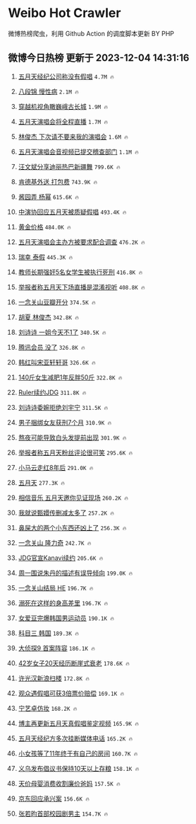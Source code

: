 # Weibo Hot Crawler 



微博热榜爬虫，利用 Github Action 的调度脚本更新 BY PHP 


## 微博今日热榜 更新于 2023-12-04 14:31:16 
1. [五月天经纪公司称没有假唱](https://s.weibo.com/weibo?q=%23%E4%BA%94%E6%9C%88%E5%A4%A9%E7%BB%8F%E7%BA%AA%E5%85%AC%E5%8F%B8%E7%A7%B0%E6%B2%A1%E6%9C%89%E5%81%87%E5%94%B1%23&t=31&band_rank=1&Refer=top) `4.7M 🔥` 

1. [八段锦 慢性病](https://s.weibo.com/weibo?q=%E5%85%AB%E6%AE%B5%E9%94%A6%20%E6%85%A2%E6%80%A7%E7%97%85&t=31&band_rank=2&Refer=top) `2.1M 🔥` 

1. [穿越机视角瞰巍峨古长城](https://s.weibo.com/weibo?q=%23%E7%A9%BF%E8%B6%8A%E6%9C%BA%E8%A7%86%E8%A7%92%E7%9E%B0%E5%B7%8D%E5%B3%A8%E5%8F%A4%E9%95%BF%E5%9F%8E%23&t=31&band_rank=3&Refer=top) `1.9M 🔥` 

1. [五月天演唱会将全程直播](https://s.weibo.com/weibo?q=%E4%BA%94%E6%9C%88%E5%A4%A9%E6%BC%94%E5%94%B1%E4%BC%9A%E5%B0%86%E5%85%A8%E7%A8%8B%E7%9B%B4%E6%92%AD&t=31&band_rank=4&Refer=top) `1.7M 🔥` 

1. [林俊杰 下次请不要来我的演唱会](https://s.weibo.com/weibo?q=%E6%9E%97%E4%BF%8A%E6%9D%B0%20%E4%B8%8B%E6%AC%A1%E8%AF%B7%E4%B8%8D%E8%A6%81%E6%9D%A5%E6%88%91%E7%9A%84%E6%BC%94%E5%94%B1%E4%BC%9A&t=31&band_rank=5&Refer=top) `1.6M 🔥` 

1. [五月天演唱会音视频已提交稽查部门](https://s.weibo.com/weibo?q=%23%E4%BA%94%E6%9C%88%E5%A4%A9%E6%BC%94%E5%94%B1%E4%BC%9A%E9%9F%B3%E8%A7%86%E9%A2%91%E5%B7%B2%E6%8F%90%E4%BA%A4%E7%A8%BD%E6%9F%A5%E9%83%A8%E9%97%A8%23&t=31&band_rank=6&Refer=top) `1.1M 🔥` 

1. [汪文斌分享迪丽热巴新疆舞](https://s.weibo.com/weibo?q=%23%E6%B1%AA%E6%96%87%E6%96%8C%E5%88%86%E4%BA%AB%E8%BF%AA%E4%B8%BD%E7%83%AD%E5%B7%B4%E6%96%B0%E7%96%86%E8%88%9E%23&t=31&band_rank=7&Refer=top) `799.6K 🔥` 

1. [肯德基外送 打包费](https://s.weibo.com/weibo?q=%E8%82%AF%E5%BE%B7%E5%9F%BA%E5%A4%96%E9%80%81%20%E6%89%93%E5%8C%85%E8%B4%B9&t=31&band_rank=8&Refer=top) `743.9K 🔥` 

1. [酱园弄 杨幂](https://s.weibo.com/weibo?q=%E9%85%B1%E5%9B%AD%E5%BC%84%20%E6%9D%A8%E5%B9%82&t=31&band_rank=9&Refer=top) `615.6K 🔥` 

1. [中演协回应五月天被质疑假唱](https://s.weibo.com/weibo?q=%23%E4%B8%AD%E6%BC%94%E5%8D%8F%E5%9B%9E%E5%BA%94%E4%BA%94%E6%9C%88%E5%A4%A9%E8%A2%AB%E8%B4%A8%E7%96%91%E5%81%87%E5%94%B1%23&t=31&band_rank=10&Refer=top) `493.4K 🔥` 

1. [黄金价格](https://s.weibo.com/weibo?q=%E9%BB%84%E9%87%91%E4%BB%B7%E6%A0%BC&t=31&band_rank=11&Refer=top) `484.0K 🔥` 

1. [五月天演唱会主办方被要求配合调查](https://s.weibo.com/weibo?q=%23%E4%BA%94%E6%9C%88%E5%A4%A9%E6%BC%94%E5%94%B1%E4%BC%9A%E4%B8%BB%E5%8A%9E%E6%96%B9%E8%A2%AB%E8%A6%81%E6%B1%82%E9%85%8D%E5%90%88%E8%B0%83%E6%9F%A5%23&t=31&band_rank=12&Refer=top) `476.2K 🔥` 

1. [瑞幸 泰假](https://s.weibo.com/weibo?q=%E7%91%9E%E5%B9%B8%20%E6%B3%B0%E5%81%87&t=31&band_rank=13&Refer=top) `445.3K 🔥` 

1. [教师长期强奸5名女学生被执行死刑](https://s.weibo.com/weibo?q=%23%E6%95%99%E5%B8%88%E9%95%BF%E6%9C%9F%E5%BC%BA%E5%A5%B85%E5%90%8D%E5%A5%B3%E5%AD%A6%E7%94%9F%E8%A2%AB%E6%89%A7%E8%A1%8C%E6%AD%BB%E5%88%91%23&t=31&band_rank=14&Refer=top) `416.8K 🔥` 

1. [举报者称五月天下场直播是混淆视听](https://s.weibo.com/weibo?q=%23%E4%B8%BE%E6%8A%A5%E8%80%85%E7%A7%B0%E4%BA%94%E6%9C%88%E5%A4%A9%E4%B8%8B%E5%9C%BA%E7%9B%B4%E6%92%AD%E6%98%AF%E6%B7%B7%E6%B7%86%E8%A7%86%E5%90%AC%23&t=31&band_rank=15&Refer=top) `408.8K 🔥` 

1. [一念关山豆瓣开分](https://s.weibo.com/weibo?q=%E4%B8%80%E5%BF%B5%E5%85%B3%E5%B1%B1%E8%B1%86%E7%93%A3%E5%BC%80%E5%88%86&t=31&band_rank=16&Refer=top) `374.5K 🔥` 

1. [胡夏 林俊杰](https://s.weibo.com/weibo?q=%E8%83%A1%E5%A4%8F%20%E6%9E%97%E4%BF%8A%E6%9D%B0&t=31&band_rank=17&Refer=top) `342.8K 🔥` 

1. [刘诗诗 一姐今天不1了](https://s.weibo.com/weibo?q=%E5%88%98%E8%AF%97%E8%AF%97%20%E4%B8%80%E5%A7%90%E4%BB%8A%E5%A4%A9%E4%B8%8D1%E4%BA%86&t=31&band_rank=18&Refer=top) `340.5K 🔥` 

1. [腾讯会员 没了](https://s.weibo.com/weibo?q=%E8%85%BE%E8%AE%AF%E4%BC%9A%E5%91%98%20%E6%B2%A1%E4%BA%86&t=31&band_rank=19&Refer=top) `326.8K 🔥` 

1. [韩红叫宋亚轩轩哥](https://s.weibo.com/weibo?q=%E9%9F%A9%E7%BA%A2%E5%8F%AB%E5%AE%8B%E4%BA%9A%E8%BD%A9%E8%BD%A9%E5%93%A5&t=31&band_rank=20&Refer=top) `326.6K 🔥` 

1. [140斤女生减肥1年反胖50斤](https://s.weibo.com/weibo?q=%23140%E6%96%A4%E5%A5%B3%E7%94%9F%E5%87%8F%E8%82%A51%E5%B9%B4%E5%8F%8D%E8%83%9650%E6%96%A4%23&t=31&band_rank=21&Refer=top) `322.8K 🔥` 

1. [Ruler续约JDG](https://s.weibo.com/weibo?q=Ruler%E7%BB%AD%E7%BA%A6JDG&t=31&band_rank=22&Refer=top) `311.8K 🔥` 

1. [刘诗诗委婉拒绝刘宇宁](https://s.weibo.com/weibo?q=%23%E5%88%98%E8%AF%97%E8%AF%97%E5%A7%94%E5%A9%89%E6%8B%92%E7%BB%9D%E5%88%98%E5%AE%87%E5%AE%81%23&t=31&band_rank=23&Refer=top) `311.5K 🔥` 

1. [男子捆绑女友获刑7个月](https://s.weibo.com/weibo?q=%23%E7%94%B7%E5%AD%90%E6%8D%86%E7%BB%91%E5%A5%B3%E5%8F%8B%E8%8E%B7%E5%88%917%E4%B8%AA%E6%9C%88%23&t=31&band_rank=24&Refer=top) `310.9K 🔥` 

1. [熬夜可能导致白头发提前出现](https://s.weibo.com/weibo?q=%23%E7%86%AC%E5%A4%9C%E5%8F%AF%E8%83%BD%E5%AF%BC%E8%87%B4%E7%99%BD%E5%A4%B4%E5%8F%91%E6%8F%90%E5%89%8D%E5%87%BA%E7%8E%B0%23&t=31&band_rank=25&Refer=top) `301.9K 🔥` 

1. [举报者称五月天粉丝评论很可笑](https://s.weibo.com/weibo?q=%23%E4%B8%BE%E6%8A%A5%E8%80%85%E7%A7%B0%E4%BA%94%E6%9C%88%E5%A4%A9%E7%B2%89%E4%B8%9D%E8%AF%84%E8%AE%BA%E5%BE%88%E5%8F%AF%E7%AC%91%23&t=31&band_rank=26&Refer=top) `295.6K 🔥` 

1. [小马云走红8年后](https://s.weibo.com/weibo?q=%23%E5%B0%8F%E9%A9%AC%E4%BA%91%E8%B5%B0%E7%BA%A28%E5%B9%B4%E5%90%8E%23&t=31&band_rank=27&Refer=top) `291.0K 🔥` 

1. [五月天](https://s.weibo.com/weibo?q=%E4%BA%94%E6%9C%88%E5%A4%A9&t=31&band_rank=28&Refer=top) `277.3K 🔥` 

1. [相信音乐 五月天邀你见证现场](https://s.weibo.com/weibo?q=%E7%9B%B8%E4%BF%A1%E9%9F%B3%E4%B9%90%20%E4%BA%94%E6%9C%88%E5%A4%A9%E9%82%80%E4%BD%A0%E8%A7%81%E8%AF%81%E7%8E%B0%E5%9C%BA&t=31&band_rank=29&Refer=top) `260.2K 🔥` 

1. [我就说甄嬛传删减太多了](https://s.weibo.com/weibo?q=%E6%88%91%E5%B0%B1%E8%AF%B4%E7%94%84%E5%AC%9B%E4%BC%A0%E5%88%A0%E5%87%8F%E5%A4%AA%E5%A4%9A%E4%BA%86&t=31&band_rank=30&Refer=top) `257.2K 🔥` 

1. [鼻屎大的两个小东西还凶上了](https://s.weibo.com/weibo?q=%E9%BC%BB%E5%B1%8E%E5%A4%A7%E7%9A%84%E4%B8%A4%E4%B8%AA%E5%B0%8F%E4%B8%9C%E8%A5%BF%E8%BF%98%E5%87%B6%E4%B8%8A%E4%BA%86&t=31&band_rank=31&Refer=top) `256.3K 🔥` 

1. [一念关山 隆力奇](https://s.weibo.com/weibo?q=%E4%B8%80%E5%BF%B5%E5%85%B3%E5%B1%B1%20%E9%9A%86%E5%8A%9B%E5%A5%87&t=31&band_rank=32&Refer=top) `242.7K 🔥` 

1. [JDG官宣Kanavi续约](https://s.weibo.com/weibo?q=%23JDG%E5%AE%98%E5%AE%A3Kanavi%E7%BB%AD%E7%BA%A6%23&t=31&band_rank=33&Refer=top) `205.6K 🔥` 

1. [周一围说朱丹的描述有误导倾向](https://s.weibo.com/weibo?q=%23%E5%91%A8%E4%B8%80%E5%9B%B4%E8%AF%B4%E6%9C%B1%E4%B8%B9%E7%9A%84%E6%8F%8F%E8%BF%B0%E6%9C%89%E8%AF%AF%E5%AF%BC%E5%80%BE%E5%90%91%23&t=31&band_rank=34&Refer=top) `199.0K 🔥` 

1. [一念关山结局 HE](https://s.weibo.com/weibo?q=%E4%B8%80%E5%BF%B5%E5%85%B3%E5%B1%B1%E7%BB%93%E5%B1%80%20HE&t=31&band_rank=35&Refer=top) `196.7K 🔥` 

1. [溺死在这样的身高差里](https://s.weibo.com/weibo?q=%E6%BA%BA%E6%AD%BB%E5%9C%A8%E8%BF%99%E6%A0%B7%E7%9A%84%E8%BA%AB%E9%AB%98%E5%B7%AE%E9%87%8C&t=31&band_rank=36&Refer=top) `196.7K 🔥` 

1. [女爱豆完爆韩国男运动员](https://s.weibo.com/weibo?q=%23%E5%A5%B3%E7%88%B1%E8%B1%86%E5%AE%8C%E7%88%86%E9%9F%A9%E5%9B%BD%E7%94%B7%E8%BF%90%E5%8A%A8%E5%91%98%23&t=31&band_rank=37&Refer=top) `190.1K 🔥` 

1. [科目三 韩国](https://s.weibo.com/weibo?q=%E7%A7%91%E7%9B%AE%E4%B8%89%20%E9%9F%A9%E5%9B%BD&t=31&band_rank=38&Refer=top) `189.3K 🔥` 

1. [大侦探9 首案阵容](https://s.weibo.com/weibo?q=%E5%A4%A7%E4%BE%A6%E6%8E%A29%20%E9%A6%96%E6%A1%88%E9%98%B5%E5%AE%B9&t=31&band_rank=39&Refer=top) `186.1K 🔥` 

1. [42岁女子20天经历断崖式衰老](https://s.weibo.com/weibo?q=%2342%E5%B2%81%E5%A5%B3%E5%AD%9020%E5%A4%A9%E7%BB%8F%E5%8E%86%E6%96%AD%E5%B4%96%E5%BC%8F%E8%A1%B0%E8%80%81%23&t=31&band_rank=40&Refer=top) `178.6K 🔥` 

1. [许光汉新浪扫楼](https://s.weibo.com/weibo?q=%23%E8%AE%B8%E5%85%89%E6%B1%89%E6%96%B0%E6%B5%AA%E6%89%AB%E6%A5%BC%23&t=31&band_rank=41&Refer=top) `172.8K 🔥` 

1. [观众遇假唱可获3倍票价赔偿](https://s.weibo.com/weibo?q=%23%E8%A7%82%E4%BC%97%E9%81%87%E5%81%87%E5%94%B1%E5%8F%AF%E8%8E%B73%E5%80%8D%E7%A5%A8%E4%BB%B7%E8%B5%94%E5%81%BF%23&t=31&band_rank=42&Refer=top) `169.1K 🔥` 

1. [宁艺卓仿妆](https://s.weibo.com/weibo?q=%E5%AE%81%E8%89%BA%E5%8D%93%E4%BB%BF%E5%A6%86&t=31&band_rank=43&Refer=top) `168.2K 🔥` 

1. [博主再更新五月天真假唱鉴定视频](https://s.weibo.com/weibo?q=%23%E5%8D%9A%E4%B8%BB%E5%86%8D%E6%9B%B4%E6%96%B0%E4%BA%94%E6%9C%88%E5%A4%A9%E7%9C%9F%E5%81%87%E5%94%B1%E9%89%B4%E5%AE%9A%E8%A7%86%E9%A2%91%23&t=31&band_rank=44&Refer=top) `165.9K 🔥` 

1. [五月天经纪方多次挂断媒体电话](https://s.weibo.com/weibo?q=%23%E4%BA%94%E6%9C%88%E5%A4%A9%E7%BB%8F%E7%BA%AA%E6%96%B9%E5%A4%9A%E6%AC%A1%E6%8C%82%E6%96%AD%E5%AA%92%E4%BD%93%E7%94%B5%E8%AF%9D%23&t=31&band_rank=45&Refer=top) `165.2K 🔥` 

1. [小女孩等了11年终于有自己的房间](https://s.weibo.com/weibo?q=%23%E5%B0%8F%E5%A5%B3%E5%AD%A9%E7%AD%89%E4%BA%8611%E5%B9%B4%E7%BB%88%E4%BA%8E%E6%9C%89%E8%87%AA%E5%B7%B1%E7%9A%84%E6%88%BF%E9%97%B4%23&t=31&band_rank=46&Refer=top) `160.7K 🔥` 

1. [义乌发布倡议书保持10天以上存粮](https://s.weibo.com/weibo?q=%23%E4%B9%89%E4%B9%8C%E5%8F%91%E5%B8%83%E5%80%A1%E8%AE%AE%E4%B9%A6%E4%BF%9D%E6%8C%8110%E5%A4%A9%E4%BB%A5%E4%B8%8A%E5%AD%98%E7%B2%AE%23&t=31&band_rank=47&Refer=top) `158.1K 🔥` 

1. [天价母婴消费收割廉价爸妈](https://s.weibo.com/weibo?q=%23%E5%A4%A9%E4%BB%B7%E6%AF%8D%E5%A9%B4%E6%B6%88%E8%B4%B9%E6%94%B6%E5%89%B2%E5%BB%89%E4%BB%B7%E7%88%B8%E5%A6%88%23&t=31&band_rank=48&Refer=top) `157.5K 🔥` 

1. [京东回应承兴案](https://s.weibo.com/weibo?q=%23%E4%BA%AC%E4%B8%9C%E5%9B%9E%E5%BA%94%E6%89%BF%E5%85%B4%E6%A1%88%23&t=31&band_rank=49&Refer=top) `156.6K 🔥` 

1. [张若昀首部校园剧男主](https://s.weibo.com/weibo?q=%23%E5%BC%A0%E8%8B%A5%E6%98%80%E9%A6%96%E9%83%A8%E6%A0%A1%E5%9B%AD%E5%89%A7%E7%94%B7%E4%B8%BB%23&t=31&band_rank=50&Refer=top) `154.7K 🔥` 

